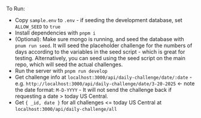 To Run:
- Copy `sample.env` to `.env` - if seeding the development database, set `ALLOW_SEED` to `true`
- Install dependencies with `pnpm i`
- (Optional): Make sure mongo is running, and seed the database with `pnum run seed`. It will seed the placeholder challenge for the numbers of days according to the variables in the seed script - which is great for testing. Alternatively, you can seed using the seed script on the main repo, which will seed the actual challenges.
- Run the server with `pnpm run develop`
- Get challenge info at `localhost:3000/api/daily-challenge/date/:date` - e.g. `http://localhost:3000/api/daily-challenge/date/3-20-2025` <- note the date format: `M-D-YYYY` - It will not send the challenge back if requesting a date > today US Central.
- Get `{ _id, date }` for all challenges <= today US Central at `localhost:3000/api/daily-challenge/all`
